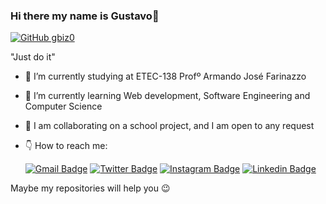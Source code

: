 ### Hi there my name is Gustavo👋

[![GitHub gbiz0](https://img.shields.io/github/followers/gbiz0?label=follow&style=social)](https://github.com/gbiz0)
  
  "Just do it"
  
- 🔭 I’m currently studying at ETEC-138 Profº Armando José Farinazzo 
- 🌱 I’m currently learning Web development, Software Engineering and Computer Science
- 👯 I am collaborating on a school project, and I am open to any request
- 👇 How to reach me:

    [![Gmail Badge](https://img.shields.io/badge/-gustavo.jardim@etec.sp.gov.br-red?style=flat-square&logo=Gmail&logoColor=white&link=mailto:gustavo.jardim@etec.sp.gov.br)](mailto:gustavo.jardim@etec.sp.gov.br)
    [![Twitter Badge](https://img.shields.io/badge/-@GustavoBizo-blue?style=flat-square&labelColor=blue&logo=twitter&logoColor=white&link=https://twitter.com/GustavoBizo)](https://twitter.com/GustavoBizo)
     [![Instagram Badge](https://img.shields.io/badge/-Instagram-purple?style=flat-square&logo=Instagram&logoColor=white&link=https://www.instagram.com/gustavo_bizo)](https://www.instagram.com/gustavo_bizo/)
     [![Linkedin Badge](https://img.shields.io/badge/-Linkedin-blue?style=flat-square&logo=Linkedin&logoColor=white&link=https://www.linkedin.com/in/gustavo-bizo-jardim-0b082319a/)](https://www.linkedin.com/in/gustavo-bizo-jardim-0b082319a/) 

Maybe my repositories will help you 😉

